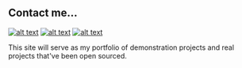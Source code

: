 ## Contact me...

[![alt text][1.1]][1]
[![alt text][2.1]][2]
[![alt text][3.1]][3]

This site will serve as my portfolio of demonstration projects and real projects that've been open sourced.

[1.1]: http://i.imgur.com/tXSoThF.png (twitter icon with padding)
[2.1]: http://i.imgur.com/P3YfQoD.png (facebook icon with padding)
[3.1]: http://i.imgur.com/0o48UoR.png (github icon with padding)

[1]: http://www.twitter.com/quintindk
[2]: http://www.facebook.com/quintindk
[3]: http://www.github.com/quintindk
